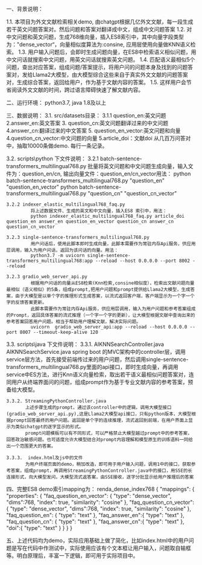 一、背景说明：    

  1.1.  本项目为外文文献检索相关demo, 由chatgpt根据几亿外文文献，每一段生成若干英文问题答案对。然后问题和答案对翻译成中文，组成中文问题答案
  1.2.  对中文问题和英文问题，生成768维向量，插入ES8索引中，其中向量字段类型为："dense_vector“，向量相似度算法为:consine, 应用层使用向量做KNN语义检索。
  1.3.  用户输入问题后，会即时生成问题向量，在ES8中检索语义相似问题，用中文问话就搜索中文问题，用英文问话就搜索英文问题。
  1.4.  匹配语义最相似5个问题，查出对应答案，组成问题/答案提示，将用户问的问题本身及找到的问题答案对，发给Llama2大模型，由大模型综合这些来自于真实外文文献的问题答案对，生成综合答案，返回给用户，作为基于文献内容的答案。
  1.5.  这样用户会节省阅读外文文献的时间，跨过语言障碍快速了解文献内容。

	
二、运行环境：
  python3.7, java 1.8及以上
  

三、数据说明：
  3.1. src/datasets目录：
       3.1.1 question_en:英文问题 2.answer_en:英文答案 3. question_cn:英文问题翻译过来的中文问题 4.answer_cn:翻译过来的中文答案 5. question_en_vector:英文问题和向量 4.question_cn_vector:中文问题的向量 5.article_doi：文献doi
             从几百万问答对中，抽取10000条做demo. 每行一条记录。


  3.2. scripts\python 下文件说明：
       3.2.1 batch-sentence-transformers_multilingual768.py
             批量将英文问题和中文问题生成向量，输入文件为：question_en/cn, 输出向量文件：question_en/cn_vector用法：
             python batch-sentence-transformers_multilingual768.py "question_en" "question_en_vector"
             python batch-sentence-transformers_multilingual768.py "question_cn" "question_cn_vector"
   
    3.2.2 indexer_elastic_multilingual768_faq.py
             将上述数据文件、生成的英文和中文向量，插入ES8 索引中，用法：
             python indexer_elastic_multilingual768_faq.py article_doi question_en answer_en question_en_vector question_cn answer_cn question_cn_vector
   
    3.2.3 single-sentence-transformers_multilingual768.py
             用户问话后，使用此脚本即时生成向量，此脚本需要作为常驻内存Api服务，供应用层调用，输入为用户问话，返回为该问话的向量。用法：
             python3.7 -m uvicorn single-sentence-transformers_multilingual768:app --reload --host 0.0.0.0 --port 8002 --reload
   
    3.2.3 gradio_web_server_api.py
             根据用户问话的向量从ES8检索(Knn检索,consine相似度），检索出文献问题向量最相似（语义相似）的5条，组成prompt,把用户问题和prompt提供给Llama2大模型，生成答案，由于大模型是以单个字的推理形式生成答案，以流式返回客户端，客户端显示为一个字一个字的反馈答案更新。
             此脚本需要作为常驻内存Api服务，供应用层调用，输入为用户问题和参考答案组成的Prompt，返回具体答案的流式推理（一个字一个字的更新），让大模型根据文献中查询出来的参考答案回答用户问题。相当于帮助用户理解文献，解决实际问题。
             uvicorn  gradio_web_server_api:app --reload --host 0.0.0.0 --port 8007 --timeout-keep-alive 120
   
  3.3. scripts\java 下文件说明：
    3.3.1. AIKNNSearchController.java AIKNNSearchService.java
           spring boot 的MVC架构中的controller层，调用service层方法，首先接受前端传过来的用户问题，然后调用single-sentence-transformers_multilingual768.py里面的api接口，即时生成向量，再调用service中ES方法，进行Knn语义向量检索，取出若干语义最相似问题答案对，连同用户从终端界面问的问题，组成prompt作为基于专业文献内容的参考答案，预备给大模型。
 
    3.3.2. StreamingPythonController.java
           上述步骤生成的prompt，通过该controller中的逻辑，调用大模型接口(gradio_web_server_api.py),这是Llama2大模型api接口，只有python版本，大模型根据prompt回答最终的用户问题。返回是单个字的连续推理，流式返回到前端，在用户界面上显示为类似chatgpt的逐字显示的形式。
           prompt问题模板可以有不同形式，可以严格禁止大模型越过prompt中的参考答案，回答政治敏感问题。也可适度允许大模型结合对prompt内容理解和模型原生的训练语料一同给出一个范围更大的答案。
 
    3.3.3.  index.html及js中的文件
           为用户终端页面的demo，稍加改造，即可用于用户输入问题，调用1中的接口，获取参考答案，组成prompt，再调用StreamingPythonController.java中的接口，用SSE的长连接形式，向大模型发问，大模型流式返答案，由SSE接收，逐字分批显示给用户推理后的答案
 

 
四、完整ES8 demo索引mapping为：
       renda_dense_index768
	{
	  "mappings": {
	    "properties": {
	      "faq_question_en_vector": {
		"type": "dense_vector",
		"dims":768,
		"index": true,
		"similarity": "cosine"
	      },
	      "faq_question_cn_vector": {
		"type": "dense_vector",
		"dims":768,
		"index": true,
		"similarity": "cosine"
	      },
	      "faq_question_en": {
		"type": "text"
	      },
	      "faq_answer_en":{
		"type": "text"
	      },
	      "faq_question_cn": {
		 "type": "text"
	      },
	      "faq_answer_cn":{
		"type": "text"
	      },
	      "doi":{
		"type": "text"
	      }
	    }
	  }
	}
	
  
五、上述代码均为demo，实际应用基础上做了简化，比如index.html中的用户问题是写在代码中作测试中，实际使用应该有个文本框让用户输入，问题取自输框等。明白原理后，丰富一下逻辑，即可用于实际项目中。
